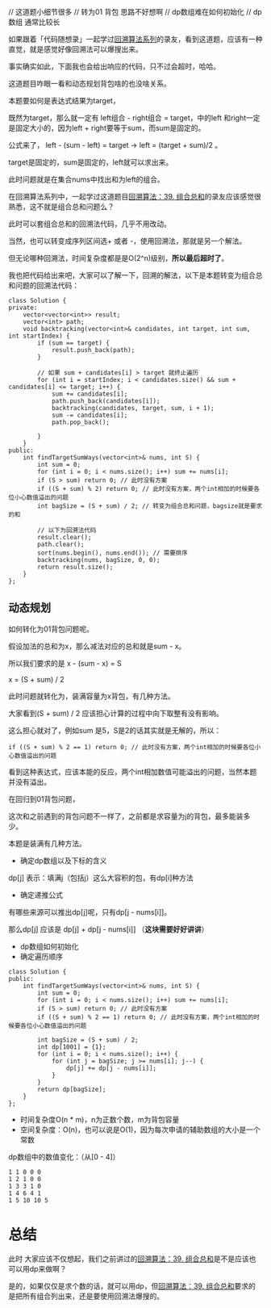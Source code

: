 

// 这道题小细节很多
// 转为01 背包 思路不好想啊
// dp数组难在如何初始化
// dp 数组 通常比较长

如果跟着「代码随想录」一起学过[回溯算法系列](https://mp.weixin.qq.com/s/r73thpBnK1tXndFDtlsdCQ)的录友，看到这道题，应该有一种直觉，就是感觉好像回溯法可以爆搜出来。

事实确实如此，下面我也会给出响应的代码，只不过会超时，哈哈。

这道题目咋眼一看和动态规划背包啥的也没啥关系。

本题要如何是表达式结果为target，

既然为target，那么就一定有 left组合 - right组合 = target，中的left 和right一定是固定大小的，因为left + right要等于sum，而sum是固定的。

公式来了， left - (sum - left) = target ->  left = (target + sum)/2 。

target是固定的，sum是固定的，left就可以求出来。

此时问题就是在集合nums中找出和为left的组合。 

在回溯算法系列中，一起学过这道题目[回溯算法：39. 组合总和](https://mp.weixin.qq.com/s/FLg8G6EjVcxBjwCbzpACPw)的录友应该感觉很熟悉，这不就是组合总和问题么？ 

此时可以套组合总和的回溯法代码，几乎不用改动。

当然，也可以转变成序列区间选+ 或者 -，使用回溯法，那就是另一个解法。

但无论哪种回溯法，时间复杂度都是是O(2^n)级别，**所以最后超时了**。

我也把代码给出来吧，大家可以了解一下，回溯的解法，以下是本题转变为组合总和问题的回溯法代码：
```
class Solution {
private:
    vector<vector<int>> result;
    vector<int> path;
    void backtracking(vector<int>& candidates, int target, int sum, int startIndex) {
        if (sum == target) {
            result.push_back(path);
        }

        // 如果 sum + candidates[i] > target 就终止遍历
        for (int i = startIndex; i < candidates.size() && sum + candidates[i] <= target; i++) {
            sum += candidates[i];
            path.push_back(candidates[i]);
            backtracking(candidates, target, sum, i + 1);
            sum -= candidates[i];
            path.pop_back();

        }
    }
public:
    int findTargetSumWays(vector<int>& nums, int S) {
        int sum = 0;
        for (int i = 0; i < nums.size(); i++) sum += nums[i];
        if (S > sum) return 0; // 此时没有方案
        if ((S + sum) % 2) return 0; // 此时没有方案，两个int相加的时候要各位小心数值溢出的问题
        int bagSize = (S + sum) / 2; // 转变为组合总和问题，bagsize就是要求的和

        // 以下为回溯法代码
        result.clear();
        path.clear();
        sort(nums.begin(), nums.end()); // 需要排序
        backtracking(nums, bagSize, 0, 0);
        return result.size();
    }
};
```

## 动态规划 

如何转化为01背包问题呢。

假设加法的总和为x，那么减法对应的总和就是sum - x。

所以我们要求的是 x - (sum - x) = S

x = (S + sum) / 2

此时问题就转化为，装满容量为x背包，有几种方法。

大家看到(S + sum) / 2 应该担心计算的过程中向下取整有没有影响。

这么担心就对了，例如sum 是5，S是2的话其实就是无解的，所以：

```
if ((S + sum) % 2 == 1) return 0; // 此时没有方案，两个int相加的时候要各位小心数值溢出的问题
```

看到这种表达式，应该本能的反应，两个int相加数值可能溢出的问题，当然本题并没有溢出。

在回归到01背包问题，

这次和之前遇到的背包问题不一样了，之前都是求容量为j的背包，最多能装多少。

本题是装满有几种方法。

* 确定dp数组以及下标的含义

dp[j] 表示：填满j（包括j）这么大容积的包，有dp[i]种方法

* 确定递推公式

有哪些来源可以推出dp[j]呢，只有dp[j - nums[i]]。

那么dp[j] 应该是 dp[j] + dp[j - nums[i]]   （**这块需要好好讲讲**）

* dp数组如何初始化
* 确定遍历顺序

```
class Solution {
public:
    int findTargetSumWays(vector<int>& nums, int S) {
        int sum = 0;
        for (int i = 0; i < nums.size(); i++) sum += nums[i];
        if (S > sum) return 0; // 此时没有方案
        if ((S + sum) % 2 == 1) return 0; // 此时没有方案，两个int相加的时候要各位小心数值溢出的问题

        int bagSize = (S + sum) / 2;
        int dp[1001] = {1};
        for (int i = 0; i < nums.size(); i++) {
            for (int j = bagSize; j >= nums[i]; j--) {
                dp[j] += dp[j - nums[i]];
            }
        }
        return dp[bagSize];
    }
};
```
* 时间复杂度O(n * m)，n为正数个数，m为背包容量
* 空间复杂度：O(n)，也可以说是O(1)，因为每次申请的辅助数组的大小是一个常数

dp数组中的数值变化：（从[0 - 4]）

```
1 1 0 0 0
1 2 1 0 0
1 3 3 1 0
1 4 6 4 1
1 5 10 10 5
```

# 总结 

此时 大家应该不仅想起，我们之前讲过的[回溯算法：39. 组合总和](https://mp.weixin.qq.com/s/FLg8G6EjVcxBjwCbzpACPw)是不是应该也可以用dp来做啊？

是的，如果仅仅是求个数的话，就可以用dp，但[回溯算法：39. 组合总和](https://mp.weixin.qq.com/s/FLg8G6EjVcxBjwCbzpACPw)要求的是把所有组合列出来，还是要使用回溯法爆搜的。


